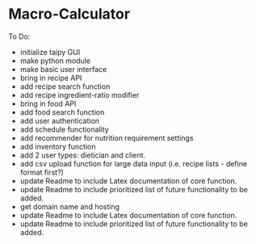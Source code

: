 # Macro-Calculator

To Do:
- initialize taipy GUI
- make python module
- make basic user interface
- bring in recipe API
- add recipe search function
- add recipe ingredient-ratio modifier
- bring in food API
- add food search function
- add user authentication
- add schedule functionality
- add recommender for nutrition requirement settings
- add inventory function
- add 2 user types: dietician and client.
- add csv upload function for large data input (i.e. recipe lists - define format first?)
- update Readme to include Latex documentation of core function.
- update Readme to include prioritized list of future functionality to be added.
- get domain name and hosting
- update Readme to include Latex documentation of core function.
- update Readme to include prioritized list of future functionality to be added.